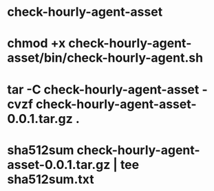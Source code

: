 # check-hourly-agent-asset
# chmod +x check-hourly-agent-asset/bin/check-hourly-agent.sh

# tar -C check-hourly-agent-asset -cvzf check-hourly-agent-asset-0.0.1.tar.gz .
# sha512sum check-hourly-agent-asset-0.0.1.tar.gz | tee sha512sum.txt
# 
# 
# 
# 
# 